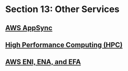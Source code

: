 # Section 13: Other Services


## [AWS AppSync]()


## [High Performance Computing (HPC)]()


## [AWS ENI, ENA, and EFA]()


